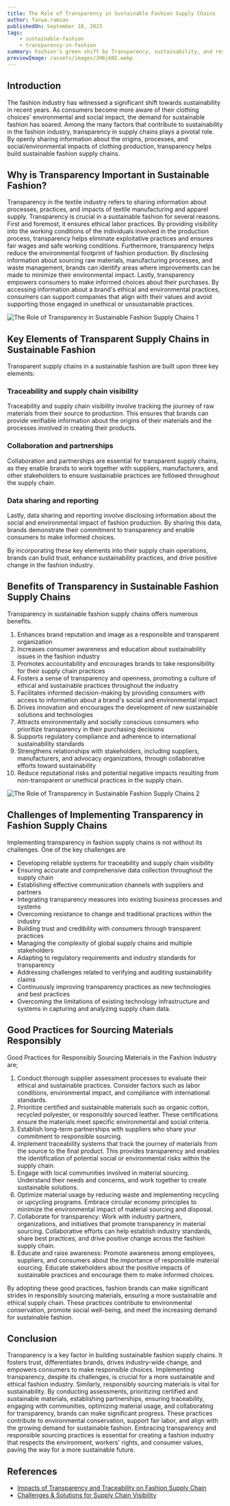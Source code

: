 ```yaml
---
title: The Role of Transparency in Sustainable Fashion Supply Chains
author: farwa.ramzan
publishedOn: September 18, 2023
tags:
    - sustainable-fashion
    - transparency-in-fashion
summary: Fashion's green shift by Transparency, sustainability, and responsible sourcing. Learn how these key trends are reshaping the industry.
previewImage: /assets/images/JH6j6NI.webp
---
```


## Introduction

The fashion industry has witnessed a significant shift towards sustainability in recent years. As consumers become more aware of their clothing choices' environmental and social impact, the demand for sustainable fashion has soared. Among the many factors that contribute to sustainability in the fashion industry, transparency in supply chains plays a pivotal role. By openly sharing information about the origins, processes, and social/environmental impacts of clothing production, transparency helps build sustainable fashion supply chains.

## Why is Transparency Important in Sustainable Fashion?

Transparency in the textile industry refers to sharing information about processes, practices, and impacts of textile manufacturing and apparel supply. Transparency is crucial in a sustainable fashion for several reasons. First and foremost, it ensures ethical labor practices. By providing visibility into the working conditions of the individuals involved in the production process, transparency helps eliminate exploitative practices and ensures fair wages and safe working conditions. Furthermore, transparency helps reduce the environmental footprint of fashion production. By disclosing information about sourcing raw materials, manufacturing processes, and waste management, brands can identify areas where improvements can be made to minimize their environmental impact. Lastly, transparency empowers consumers to make informed choices about their purchases. By accessing information about a brand's ethical and environmental practices, consumers can support companies that align with their values and avoid supporting those engaged in unethical or unsustainable practices.

![The Role of Transparency in Sustainable Fashion Supply Chains 1](/assets/images/JH6j6NI.webp)

## Key Elements of Transparent Supply Chains in Sustainable Fashion

Transparent supply chains in a sustainable fashion are built upon three key elements:

### Traceability and supply chain visibility

Traceability and supply chain visibility involve tracking the journey of raw materials from their source to production. This ensures that brands can provide verifiable information about the origins of their materials and the processes involved in creating their products.

### Collaboration and partnerships

Collaboration and partnerships are essential for transparent supply chains, as they enable brands to work together with suppliers, manufacturers, and other stakeholders to ensure sustainable practices are followed throughout the supply chain.

### Data sharing and reporting

Lastly, data sharing and reporting involve disclosing information about the social and environmental impact of fashion production. By sharing this data, brands demonstrate their commitment to transparency and enable consumers to make informed choices.

By incorporating these key elements into their supply chain operations, brands can build trust, enhance sustainability practices, and drive positive change in the fashion industry.

## Benefits of Transparency in Sustainable Fashion Supply Chains

Transparency in sustainable fashion supply chains offers numerous benefits.

1. Enhances brand reputation and image as a responsible and transparent organization
2. Increases consumer awareness and education about sustainability issues in the fashion industry
3. Promotes accountability and encourages brands to take responsibility for their supply chain practices
4. Fosters a sense of transparency and openness, promoting a culture of ethical and sustainable practices throughout the industry
5. Facilitates informed decision-making by providing consumers with access to information about a brand's social and environmental impact
6. Drives innovation and encourages the development of new sustainable solutions and technologies
7. Attracts environmentally and socially conscious consumers who prioritize transparency in their purchasing decisions
8. Supports regulatory compliance and adherence to international sustainability standards
9. Strengthens relationships with stakeholders, including suppliers, manufacturers, and advocacy organizations, through collaborative efforts toward sustainability
10. Reduce reputational risks and potential negative impacts resulting from non-transparent or unethical practices in the supply chain.

![The Role of Transparency in Sustainable Fashion Supply Chains 2](/assets/images/JH6wi5Q.webp)

## Challenges of Implementing Transparency in Fashion Supply Chains

Implementing transparency in fashion supply chains is not without its challenges. One of the key challenges are

-   Developing reliable systems for traceability and supply chain visibility
-   Ensuring accurate and comprehensive data collection throughout the supply chain
-   Establishing effective communication channels with suppliers and partners
-   Integrating transparency measures into existing business processes and systems
-   Overcoming resistance to change and traditional practices within the industry
-   Building trust and credibility with consumers through transparent practices
-   Managing the complexity of global supply chains and multiple stakeholders
-   Adapting to regulatory requirements and industry standards for transparency
-   Addressing challenges related to verifying and auditing sustainability claims
-   Continuously improving transparency practices as new technologies and best practices
-   Overcoming the limitations of existing technology infrastructure and systems in capturing and analyzing supply chain data.

## Good Practices for Sourcing Materials Responsibly

Good Practices for Responsibly Sourcing Materials in the Fashion Industry are;

1. Conduct thorough supplier assessment processes to evaluate their ethical and sustainable practices. Consider factors such as labor conditions, environmental impact, and compliance with international standards.
2. Prioritize certified and sustainable materials such as organic cotton, recycled polyester, or responsibly sourced leather. These certifications ensure the materials meet specific environmental and social criteria.
3. Establish long-term partnerships with suppliers who share your commitment to responsible sourcing.
4. Implement traceability systems that track the journey of materials from the source to the final product. This provides transparency and enables the identification of potential social or environmental risks within the supply chain.
5. Engage with local communities involved in material sourcing. Understand their needs and concerns, and work together to create sustainable solutions.
6. Optimize material usage by reducing waste and implementing recycling or upcycling programs. Embrace circular economy principles to minimize the environmental impact of material sourcing and disposal.
7. Collaborate for transparency: Work with industry partners, organizations, and initiatives that promote transparency in material sourcing. Collaborative efforts can help establish industry standards, share best practices, and drive positive change across the fashion supply chain.
8. Educate and raise awareness: Promote awareness among employees, suppliers, and consumers about the importance of responsible material sourcing. Educate stakeholders about the positive impacts of sustainable practices and encourage them to make informed choices.

By adopting these good practices, fashion brands can make significant strides in responsibly sourcing materials, ensuring a more sustainable and ethical supply chain. These practices contribute to environmental conservation, promote social well-being, and meet the increasing demand for sustainable fashion.

## Conclusion

Transparency is a key factor in building sustainable fashion supply chains. It fosters trust, differentiates brands, drives industry-wide change, and empowers consumers to make responsible choices. Implementing transparency, despite its challenges, is crucial for a more sustainable and ethical fashion industry. Similarly, responsibly sourcing materials is vital for sustainability. By conducting assessments, prioritizing certified and sustainable materials, establishing partnerships, ensuring traceability, engaging with communities, optimizing material usage, and collaborating for transparency, brands can make significant progress. These practices contribute to environmental conservation, support fair labor, and align with the growing demand for sustainable fashion. Embracing transparency and responsible sourcing practices is essential for creating a fashion industry that respects the environment, workers' rights, and consumer values, paving the way for a more sustainable future.

## References

-   [Impacts of Transparency and Traceability on Fashion Supply Chain ](http://www.scirp.org/pdf/iim_2023041414090598.pdfSolutions)
-   [Challenges & Solutions for Supply Chain Visibility ](https://www.qimaone.com/resource-hub/article/common-supply-chain-challenges)
